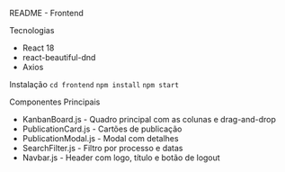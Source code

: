 README - Frontend

Tecnologias
* React 18
* react-beautiful-dnd
* Axios

Instalação
```cd frontend```
```npm install```
```npm start```

Componentes Principais
* KanbanBoard.js - Quadro principal com as colunas e drag-and-drop
* PublicationCard.js - Cartões de publicação
* PublicationModal.js - Modal com detalhes
* SearchFilter.js - Filtro por processo e datas
* Navbar.js - Header com logo, título e botão de logout